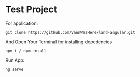 # Test Project

For application:
```
git clone https://github.com/VannWasHere/land-angular.git
```

And Open Your Terminal for installing depedencies
```
npm i / npm insall
```

Run App:
```
ng serve
```